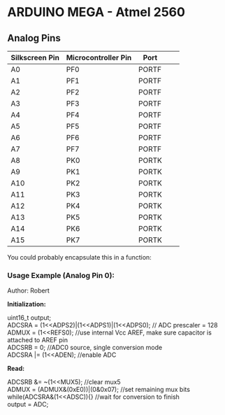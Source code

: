 # ARDUINO MEGA - Atmel 2560

## Analog Pins
|   Silkscreen Pin	|Microcontroller Pin   	| Port  	|   	|   	|
|---	|---	|---	|---	|---	|
|A0   	|PF0   	|PORTF   	|   	|   	|
|A1   	|PF1   	|PORTF   	|   	|   	|
|A2    	|PF2   	|PORTF   	|   	|   	|
|A3     |PF3   	|PORTF   	|   	|   	|
|A4     |PF4   	|PORTF   	|   	|   	|
|A5     |PF5   	|PORTF   	|   	|   	|
|A6     |PF6   	|PORTF   	|   	|   	|
|A7     |PF7   	|PORTF   	|   	|   	|
|A8     |PK0   	|PORTK   	|   	|   	|
|A9     |PK1   	|PORTK   	|   	|   	|
|A10    |PK2   	|PORTK   	|   	|   	|
|A11    |PK3   	|PORTK   	|   	|   	|
|A12    |PK4   	|PORTK   	|   	|   	|
|A13    |PK5   	|PORTK   	|   	|   	|
|A14    |PK6   	|PORTK   	|   	|   	|
|A15    |PK7   	|PORTK   	|   	|   	|

You could probably encapsulate this in a function:
### Usage Example (Analog Pin 0):
Author: Robert

**Initialization:** 

uint16_t output;  
ADCSRA = (1<<ADPS2)|(1<<ADPS1)|(1<<ADPS0);     // ADC prescaler = 128  
ADMUX = (1<<REFS0);                            //use internal Vcc AREF, make sure capacitor is attached to AREF pin  
ADCSRB = 0;                                    //ADC0 source, single conversion mode  
ADCSRA |= (1<<ADEN);                           //enable ADC  

**Read:** 

ADCSRB &= ~(1<<MUX5);                           //clear mux5  
ADMUX = (ADMUX&(0xE0))|(0&0x07);                //set remaining mux bits  
while(ADCSRA&(1<<ADSC)){}                       //wait for conversion to finish  
output = ADC;  


